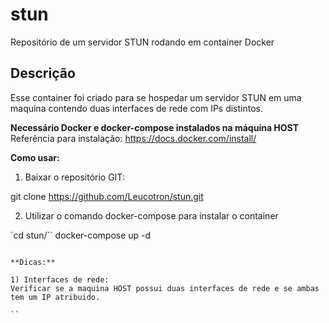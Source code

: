 # stun
Repositório de um servidor STUN rodando em container Docker

Descrição
-----------

Esse container foi criado para se hospedar um servidor STUN em uma maquina contendo duas interfaces de rede com IPs distintos.

**Necessário Docker e docker-compose instalados na máquina HOST**
Referência para instalação: https://docs.docker.com/install/

**Como usar:**

1) Baixar o repositório GIT:


git clone https://github.com/Leucotron/stun.git


2) Utilizar o comando docker-compose para instalar o container


`cd stun/``
docker-compose up -d
```

**Dicas:**

1) Interfaces de rede:
Verificar se a maquina HOST possui duas interfaces de rede e se ambas tem um IP atribuido.

``
